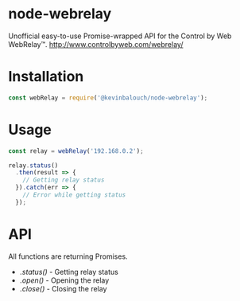 # node-webrelay
Unofficial easy-to-use Promise-wrapped API for the Control by Web WebRelay™. http://www.controlbyweb.com/webrelay/

# Installation
```javascript
const webRelay = require('@kevinbalouch/node-webrelay');
```

# Usage
```javascript
const relay = webRelay('192.168.0.2');

relay.status()
  .then(result => {
    // Getting relay status
  }).catch(err => {
    // Error while getting status
  });
```

# API
All functions are returning Promises.
* *.status()* - Getting relay status
* *.open()* - Opening the relay
* *.close()* - Closing the relay